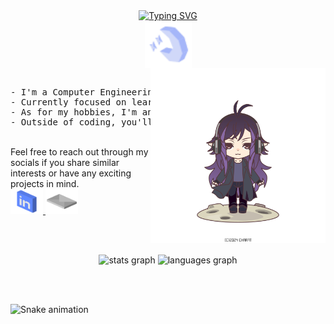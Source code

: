 <div align="center">
    <a href="https://git.io/typing-svg">
      <img src="https://readme-typing-svg.demolab.com?font=Fira+Code&weight=400&size=50&pause=2000&color=8A7FF7&background=6CFF8400&repeat=false&random=false&width=680&height=140&lines=HELLO+HELLO%2C+I'M+ESRA!" alt="Typing SVG" />
    </a>
    <br>
    <img src="assets/icons8-moon-and-stars-50 (1).png" align="center" width="75px" />
</div>

<img src="assets/org_20240301_030929.png" align="right" width="280px">
<br>
<pre>
- I'm a Computer Engineering graduate from Bahçeşehir University.
- Currently focused on learning .NET Web API and related technologies.
- As for my hobbies, I'm an artist in both traditional and digital mediums.
- Outside of coding, you'll often catch me gaming.
</pre>
<br>
 Feel free to reach out through my socials if you share similar interests or have any exciting projects in mind.

<div align="left">
  <a href="https://www.linkedin.com/in/esranur-ayg%C3%BCn-22056418b/" target="_blank">
    <img src="assets/icons8-linkedin-50.png" width="52" height="40" alt="linkedin logo"  />
  </a>
  <a href="aygn.esranur@gmail.com" target="_blank">
    <img src="assets/icons8-email-50.png" width="52" height="40" alt="gmail logo"  />
  </a>
</div>

<br><br>

<div align="center">
  <img src="https://github-readme-stats.vercel.app/api?username=fukichime&hide_title=true&hide_rank=true&show_icons=true&include_all_commits=true&count_private=true&disable_animations=false&theme=material-palenight&locale=en&hide_border=false&order=1&custom_title=Stats" height="150" alt="stats graph"  />
  <img src="https://github-readme-stats.vercel.app/api/top-langs?username=fukichime&locale=en&hide_title=false&layout=compact&card_width=320&langs_count=5&theme=material-palenight&hide_border=false&order=2" height="150" alt="languages graph"  />
</div>

<br><br>

<img src="https://raw.githubusercontent.com/fukichime/fukichime/output/snake.svg" alt="Snake animation" />
